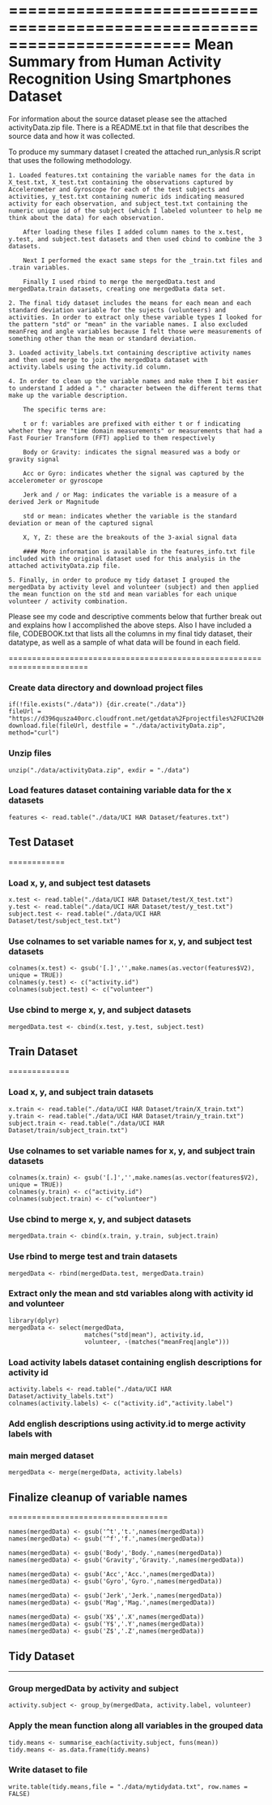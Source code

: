 =======================================================================
Mean Summary from Human Activity Recognition Using Smartphones Dataset
=======================================================================

For information about the source dataset please see the attached activityData.zip file. There is a README.txt in that file that describes the source data and how it was collected. 

To produce my summary dataset I created the attached run_anlysis.R script that uses the following methodology.
    
    1. Loaded features.txt containing the variable names for the data in X_test.txt, X_test.txt containing the observations captured by Accelerometer and Gyroscope for each of the test subjects and activities, y_test.txt containing numeric ids indicating measured activity for each observation, and subject_test.txt containing the numeric unique id of the subject (which I labeled volunteer to help me think about the data) for each observation. 

        After loading these files I added column names to the x.test, y.test, and subject.test datasets and then used cbind to combine the 3 datasets. 

        Next I performed the exact same steps for the _train.txt files and .train variables. 

        Finally I used rbind to merge the mergedData.test and mergedData.train datasets, creating one mergedData data set. 

    2. The final tidy dataset includes the means for each mean and each standard deviation variable for the sujects (volunteers) and activities. In order to extract only these variable types I looked for the pattern "std" or "mean" in the variable names. I also excluded meanFreq and angle variables because I felt those were measurements of something other than the mean or standard deviation. 

    3. Loaded activity_labels.txt containing descriptive activity names and then used merge to join the mergedData dataset with activity.labels using the activity.id column. 

    4. In order to clean up the variable names and make them I bit easier to understand I added a "." character between the different terms that make up the variable description. 

        The specific terms are:
    
        t or f: variables are prefixed with either t or f indicating whether they are "time domain measurements" or measurements that had a Fast Fourier Transform (FFT) applied to them respectively 

        Body or Gravity: indicates the signal measured was a body or gravity signal

        Acc or Gyro: indicates whether the signal was captured by the accelerometer or gyroscope

        Jerk and / or Mag: indicates the variable is a measure of a derived Jerk or Magnitude 

        std or mean: indicates whether the variable is the standard deviation or mean of the captured signal

        X, Y, Z: these are the breakouts of the 3-axial signal data

        #### More information is available in the features_info.txt file included with the original dataset used for this analysis in the attached activityData.zip file. 

    5. Finally, in order to produce my tidy dataset I grouped the mergedData by activity level and volunteer (subject) and then applied the mean function on the std and mean variables for each unique volunteer / activity combination.

Please see my code and descriptive comments below that further break out and explains how I accomplished the above steps. Also I have included a file, CODEBOOK.txt that lists all the columns in my final tidy dataset, their datatype, as well as a sample of what data will be found in each field. 

=======================================================================


### Create data directory and download project files

    if(!file.exists("./data")) {dir.create("./data")}
    fileUrl = "https://d396qusza40orc.cloudfront.net/getdata%2Fprojectfiles%2FUCI%20HAR%20Dataset.zip"
    download.file(fileUrl, destfile = "./data/activityData.zip", method="curl")

### Unzip files

    unzip("./data/activityData.zip", exdir = "./data")

### Load features dataset containing variable data for the x datasets

    features <- read.table("./data/UCI HAR Dataset/features.txt")

## Test Dataset
============

### Load x, y, and subject test datasets

    x.test <- read.table("./data/UCI HAR Dataset/test/X_test.txt")
    y.test <- read.table("./data/UCI HAR Dataset/test/y_test.txt")
    subject.test <- read.table("./data/UCI HAR Dataset/test/subject_test.txt")

### Use colnames to set variable names for x, y, and subject test datasets

    colnames(x.test) <- gsub('[.]','',make.names(as.vector(features$V2), unique = TRUE))
    colnames(y.test) <- c("activity.id")
    colnames(subject.test) <- c("volunteer")

### Use cbind to merge x, y, and subject datasets

    mergedData.test <- cbind(x.test, y.test, subject.test)

## Train Dataset
=============

### Load x, y, and subject train datasets

    x.train <- read.table("./data/UCI HAR Dataset/train/X_train.txt")
    y.train <- read.table("./data/UCI HAR Dataset/train/y_train.txt")
    subject.train <- read.table("./data/UCI HAR Dataset/train/subject_train.txt")

### Use colnames to set variable names for x, y, and subject train datasets

    colnames(x.train) <- gsub('[.]','',make.names(as.vector(features$V2), unique = TRUE))
    colnames(y.train) <- c("activity.id")
    colnames(subject.train) <- c("volunteer")

### Use cbind to merge x, y, and subject datasets

    mergedData.train <- cbind(x.train, y.train, subject.train)

### Use rbind to merge test and train datasets

    mergedData <- rbind(mergedData.test, mergedData.train)

### Extract only the mean and std variables along with activity id and volunteer

    library(dplyr)
    mergedData <- select(mergedData, 
                         matches("std|mean"), activity.id, 
                         volunteer, -(matches("meanFreq|angle")))

### Load activity labels dataset containing english descriptions for activity id

    activity.labels <- read.table("./data/UCI HAR Dataset/activity_labels.txt")
    colnames(activity.labels) <- c("activity.id","activity.label")

### Add english descriptions using activity.id to merge activity labels with
### main merged dataset

    mergedData <- merge(mergedData, activity.labels)

## Finalize cleanup of variable names
==================================

    names(mergedData) <- gsub('^t','t.',names(mergedData))
    names(mergedData) <- gsub('^f','f.',names(mergedData))

    names(mergedData) <- gsub('Body','Body.',names(mergedData))
    names(mergedData) <- gsub('Gravity','Gravity.',names(mergedData))

    names(mergedData) <- gsub('Acc','Acc.',names(mergedData))
    names(mergedData) <- gsub('Gyro','Gyro.',names(mergedData))

    names(mergedData) <- gsub('Jerk','Jerk.',names(mergedData))
    names(mergedData) <- gsub('Mag','Mag.',names(mergedData))

    names(mergedData) <- gsub('X$','.X',names(mergedData))
    names(mergedData) <- gsub('Y$','.Y',names(mergedData))
    names(mergedData) <- gsub('Z$','.Z',names(mergedData))

## Tidy Dataset
------------

### Group mergedData by activity and subject

    activity.subject <- group_by(mergedData, activity.label, volunteer)

### Apply the mean function along all variables in the grouped data

    tidy.means <- summarise_each(activity.subject, funs(mean))
    tidy.means <- as.data.frame(tidy.means)

### Write dataset to file

    write.table(tidy.means,file = "./data/mytidydata.txt", row.names = FALSE)
